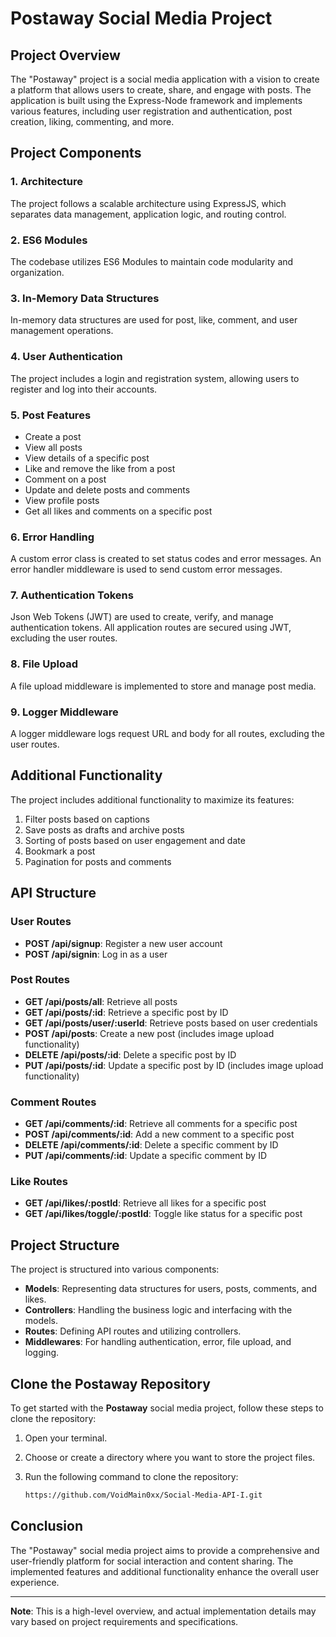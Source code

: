 # Postaway Social Media Project

## Project Overview

The "Postaway" project is a social media application with a vision to create a platform that allows users to create, share, and engage with posts. The application is built using the Express-Node framework and implements various features, including user registration and authentication, post creation, liking, commenting, and more.

## Project Components

### 1. Architecture

The project follows a scalable architecture using ExpressJS, which separates data management, application logic, and routing control.

### 2. ES6 Modules

The codebase utilizes ES6 Modules to maintain code modularity and organization.

### 3. In-Memory Data Structures

In-memory data structures are used for post, like, comment, and user management operations.

### 4. User Authentication

The project includes a login and registration system, allowing users to register and log into their accounts.

### 5. Post Features

- Create a post
- View all posts
- View details of a specific post
- Like and remove the like from a post
- Comment on a post
- Update and delete posts and comments
- View profile posts
- Get all likes and comments on a specific post

### 6. Error Handling

A custom error class is created to set status codes and error messages. An error handler middleware is used to send custom error messages.

### 7. Authentication Tokens

Json Web Tokens (JWT) are used to create, verify, and manage authentication tokens. All application routes are secured using JWT, excluding the user routes.

### 8. File Upload

A file upload middleware is implemented to store and manage post media.

### 9. Logger Middleware

A logger middleware logs request URL and body for all routes, excluding the user routes.

## Additional Functionality

The project includes additional functionality to maximize its features:

1. Filter posts based on captions
2. Save posts as drafts and archive posts
3. Sorting of posts based on user engagement and date
4. Bookmark a post
5. Pagination for posts and comments

## API Structure

### User Routes

- **POST /api/signup**: Register a new user account
- **POST /api/signin**: Log in as a user

### Post Routes

- **GET /api/posts/all**: Retrieve all posts
- **GET /api/posts/:id**: Retrieve a specific post by ID
- **GET /api/posts/user/:userId**: Retrieve posts based on user credentials
- **POST /api/posts**: Create a new post (includes image upload functionality)
- **DELETE /api/posts/:id**: Delete a specific post by ID
- **PUT /api/posts/:id**: Update a specific post by ID (includes image upload functionality)

### Comment Routes

- **GET /api/comments/:id**: Retrieve all comments for a specific post
- **POST /api/comments/:id**: Add a new comment to a specific post
- **DELETE /api/comments/:id**: Delete a specific comment by ID
- **PUT /api/comments/:id**: Update a specific comment by ID

### Like Routes

- **GET /api/likes/:postId**: Retrieve all likes for a specific post
- **GET /api/likes/toggle/:postId**: Toggle like status for a specific post

## Project Structure

The project is structured into various components:

- **Models**: Representing data structures for users, posts, comments, and likes.
- **Controllers**: Handling the business logic and interfacing with the models.
- **Routes**: Defining API routes and utilizing controllers.
- **Middlewares**: For handling authentication, error, file upload, and logging.


## Clone the Postaway Repository

To get started with the **Postaway** social media project, follow these steps to clone the repository:

1. Open your terminal.

2. Choose or create a directory where you want to store the project files.

3. Run the following command to clone the repository:

   ```bash
   https://github.com/VoidMain0xx/Social-Media-API-I.git


## Conclusion

The "Postaway" social media project aims to provide a comprehensive and user-friendly platform for social interaction and content sharing. The implemented features and additional functionality enhance the overall user experience.

---

**Note**: This is a high-level overview, and actual implementation details may vary based on project requirements and specifications.
